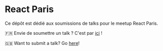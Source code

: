 # React Paris

Ce dépôt est dédié aux soumissions de talks pour le meetup React Paris.

🇫🇷 Envie de soumettre un talk ? C'est par [ici](https://github.com/ReactParis/talks/issues/new?template=talk-fr.md) !

🇬🇧 Want to submit a talk? Go [here](https://github.com/ReactParis/talks/issues/new?template=talk-en.md)!
